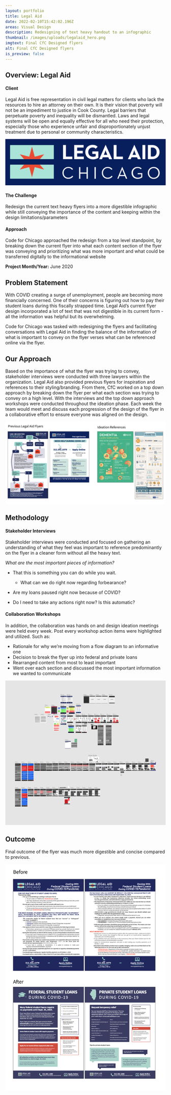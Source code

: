 ```yaml
---
layout: portfolio
title: Legal Aid
date: 2022-02-10T15:42:02.196Z
areas: Visual Design
description: Redesigning of text heavy handout to an infographic
thumbnail: /images/uploads/legalaid_hero.png
imgtext: Final CfC Designed flyers
alt: Final CfC Designed flyers
is_preview: false
---
```

## Overview: Legal Aid

#### Client

Legal Aid is free representation in civil legal matters for clients who lack the resources to hire an attorney on their own. It is their vision that poverty will not be an impediment to justice in Cook County. Legal barriers that perpetuate poverty and inequality will be dismantled. Laws and legal systems will be open and equally effective for all who need their protection, especially those who experience unfair and disproportionately unjust treatment due to personal or community characteristics.

![Legal Aid Logo](/images/uploads/legalaid_logo.png "Legal Aid Logo")

#### The Challenge

Redesign the current text heavy flyers into a more digestible infographic while still conveying the importance of the content and keeping within the design limitations/parameters

#### Approach

Code for Chicago approached the redesign from a top level standpoint, by breaking down the current flyer into what each content section of the flyer was conveying and prioritizing what was more important and what could be transferred digitally to the informational website

**Project Month/Year:** June 2020

## Problem Statement

With COVID creating a surge of unemployment, people are becoming more financially concerned. One of their concerns is figuring out how to pay their student loans during this fiscally strapped time. Legal Aid’s current flyer design incorporated a lot of text that was not digestible in its current form - all the information was helpful but its overwhelming.

Code for Chicago was tasked with redesigning the flyers and facilitating conversations with Legal Aid in finding the balance of the information of what is important to convey on the flyer verses what can be referenced online via the flyer.

## Our Approach

Based on the importance of what the flyer was trying to convey, stakeholder interviews were conducted with three lawyers within the organization. Legal Aid also provided previous flyers for inspiration and references to their styling/branding. From there, CfC worked on a top down approach by breaking down the flyer per what each section was trying to convey on a high level. With the interviews and the top down approach workshops were conducted throughout the ideation phase. Each week the team would meet and discuss each progression of the design of the flyer in a collaborative effort to ensure everyone was aligned on the design.

![References](/images/uploads/legalaid_flyerreferences.png "References from Legal Aid")

## Methodology

#### Stakeholder Interviews

Stakeholder interviews were conducted and focused on gathering an understanding of what they feel was important to reference predominantly on the flyer in a cleaner form without all the heavy text. 

*What are the most important pieces of information?*

* That this is something you can do while you wait.

  * What can we do right now regarding forbearance?
* Are my loans paused right now because of COVID?
* Do I need to take any actions right now? Is this automatic?

#### Collaboration Workshops

In addition, the collaboration was hands on and design ideation meetings were held every week. Post every workshop action items were highlighted and utilized. Such as:

* Rationale for why we’re moving from a flow diagram to an informative one
* Decision to break the flyer up into federal and private loans
* Rearranged content from most to least important
* Went over each section and discussed the most important information we wanted to communicate

![Progression of ideation work](/images/uploads/progression_of_flyer_work.png "Progression of ideation work in Figma")

## Outcome

Final outcome of the flyer was much more digestible and concise compared to previous.

![Before_After_Outcome](/images/uploads/legalaid_cfc_outcome.png "Final Flyer Outcome")